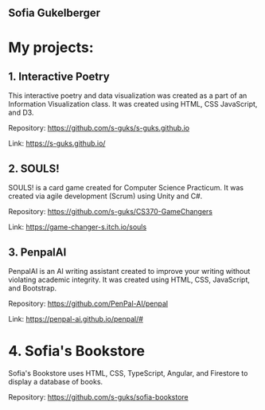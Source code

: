 ## Sofia Gukelberger

<!--
**s-guks/s-guks** is a ✨ _special_ ✨ repository because its `README.md` (this file) appears on your GitHub profile.

Here are some ideas to get you started:

- 🔭 I’m currently working on ...
- 🌱 I’m currently learning ...
- 👯 I’m looking to collaborate on ...
- 🤔 I’m looking for help with ...
- 💬 Ask me about ...
- 📫 How to reach me: ...
- 😄 Pronouns: ...
- ⚡ Fun fact: ...
-->

# My projects:

## 1. Interactive Poetry
This interactive poetry and data visualization was created as a part of an Information Visualization class. It was created using HTML, CSS JavaScript, and D3. 

Repository: https://github.com/s-guks/s-guks.github.io

Link: https://s-guks.github.io/

## 2. SOULS!
SOULS! is a card game created for Computer Science Practicum. It was created via agile development (Scrum) using Unity and C#. 

Repository: https://github.com/s-guks/CS370-GameChangers

Link: https://game-changer-s.itch.io/souls

## 3. PenpalAI
PenpalAI is an AI writing assistant created to improve your writing without violating academic integrity. It was created using HTML, CSS, JavaScript, and Bootstrap. 

Repository: https://github.com/PenPal-AI/penpal

Link: https://penpal-ai.github.io/penpal/#

# 4. Sofia's Bookstore
Sofia's Bookstore uses HTML, CSS, TypeScript, Angular, and Firestore to display a database of books. 

Repository: https://github.com/s-guks/sofia-bookstore

